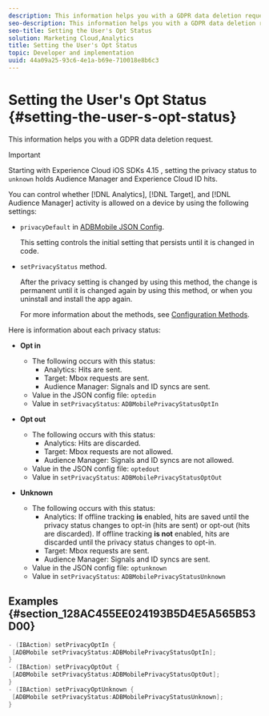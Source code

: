 ```yaml
---
description: This information helps you with a GDPR data deletion request.
seo-description: This information helps you with a GDPR data deletion request.
seo-title: Setting the User's Opt Status
solution: Marketing Cloud,Analytics
title: Setting the User's Opt Status
topic: Developer and implementation
uuid: 44a09a25-93c6-4e1a-b69e-710018e8b6c3
---
```


# Setting the User's Opt Status {#setting-the-user-s-opt-status}

This information helps you with a GDPR data deletion request.

>[!IMPORTANT]
>
>Starting with Experience Cloud iOS SDKs 4.15 , setting the privacy status to `unknown` holds Audience Manager and Experience Cloud ID hits.

You can control whether [!DNL Analytics], [!DNL Target], and [!DNL Audience Manager] activity is allowed on a device by using the following settings:

* `privacyDefault` in [ADBMobile JSON Config](/help/ios/configuration/json-config/json-config.md).

  This setting controls the initial setting that persists until it is changed in code. 

* `setPrivacyStatus` method.

  After the privacy setting is changed by using this method, the change is permanent until it is changed again by using this method, or when you uninstall and install the app again.

  For more information about the methods, see [Configuration Methods](/help/ios/configuration/json-config/json-config.md).

Here is information about each privacy status:

* **Opt in**

  * The following occurs with this status:
    * Analytics: Hits are sent. 
    * Target: Mbox requests are sent.  
    * Audience Manager: Signals and ID syncs are sent.
  * Value in the JSON config file: `optedin`
  * Value in `setPrivacyStatus`: `ADBMobilePrivacyStatusOptIn`

* **Opt out**

  * The following occurs with this status:
    * Analytics: Hits are discarded. 
    * Target: Mbox requests are not allowed.  
    * Audience Manager: Signals and ID syncs are not allowed.
  * Value in the JSON config file: `optedout`
  * Value in `setPrivacyStatus`: `ADBMobilePrivacyStatusOptOut`

* **Unknown**

  * The following occurs with this status:
    * Analytics: If offline tracking **is** enabled, hits are saved until the privacy status changes to opt-in (hits are sent) or opt-out (hits are discarded). 
    If offline tracking **is not** enabled, hits are discarded until the privacy status changes to opt-in.  
    * Target: Mbox requests are sent.  
    * Audience Manager: Signals and ID syncs are sent.
  * Value in the JSON config file: `optunknown`
  * Value in `setPrivacyStatus`: `ADBMobilePrivacyStatusUnknown`

## Examples {#section_128AC455EE024193B5D4E5A565B53D00}

```objective-c
- (IBAction) setPrivacyOptIn { 
 [ADBMobile setPrivacyStatus:ADBMobilePrivacyStatusOptIn]; 
} 
- (IBAction) setPrivacyOptOut { 
 [ADBMobile setPrivacyStatus:ADBMobilePrivacyStatusOptOut]; 
} 
- (IBAction) setPrivacyOptUnknown { 
 [ADBMobile setPrivacyStatus:ADBMobilePrivacyStatusUnknown]; 
}
```


